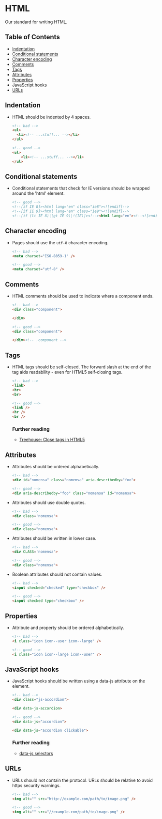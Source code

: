 # HTML

Our standard for writing HTML.


## Table of Contents

- [Indentation](#indentation)
- [Conditional statements](#conditional-statements)
- [Character encoding](#character-encoding)
- [Comments](#comments)
- [Tags](#tags)
- [Attributes](#attributes)
- [Properties](#properties)
- [JavaScript hooks](#javascript-hooks)
- [URLs](#urls)


## Indentation

- HTML should be indented by 4 spaces.

    ```html
    <!-- bad -->
    <ul>
      <li><!-- ...stuff... --></li>
    </ul>

    <!-- good -->
    <ul>
        <li><!-- ...stuff... --></li>
    </ul>
    ```


## Conditional statements

- Conditional statements that check for IE versions should be wrapped around the 'html' element.

    ```html
    <!-- good -->
    <!--[if IE 8]><html lang="en" class="ie8"><![endif]-->
    <!--[if IE 9]><html lang="en" class="ie9"><![endif]-->
    <!--[if (lt IE 8)|(gt IE 9)|!(IE)]><!--><html lang="en"><!--<![endif]-->
    ```

## Character encoding

- Pages should use the `utf-8` character encoding.

    ```html
    <!-- bad -->
    <meta charset="ISO-8859-1" />

    <!-- good -->
    <meta charset="utf-8" />
    ```


## Comments

- HTML comments should be used to indicate where a component ends.

    ```html
    <!-- bad -->
    <div class="component">

    </div>

    <!-- good -->
    <div class="component">

    </div><!-- .component -->
    ```


## Tags

- HTML tags should be self-closed. The forward slash at the end of the tag aids readability - even for HTML5 self-closing tags.

    ```html
    <!-- bad -->
    <link>
    <hr>
    <br>

    <!-- good -->
    <link />
    <hr />
    <br />
    ```

    ### Further reading

    - [Treehouse: Close tags in HTML5](http://blog.teamtreehouse.com/to-close-or-not-to-close-tags-in-html5)


## Attributes

- Attributes should be ordered alphabetically.

    ```html
    <!-- bad -->
    <div id="nomensa" class="nomensa" aria-describedby="foo">

    <!-- good -->
    <div aria-describedby="foo" class="nomensa" id="nomensa">
    ```

- Attributes should use double quotes.

    ```html
    <!-- bad -->
    <div class='nomensa'>

    <!-- good -->
    <div class="nomensa">
    ```

- Attributes should be written in lower case.

    ```html
    <!-- bad -->
    <div CLASS='nomensa'>

    <!-- good -->
    <div class="nomensa">
    ```

- Boolean attributes should not contain values.

    ```html
    <!-- bad -->
    <input checked="checked" type="checkbox" />

    <!-- good -->
    <input checked type="checkbox" />
    ```


## Properties

- Attribute and property should be ordered alphabetically.

    ```html
    <!-- bad -->
    <i class="icon icon--user icon--large" />

    <!-- good -->
    <i class="icon icon--large icon--user" />
    ```


## JavaScript hooks

- JavaScript hooks should be written using a data-js attribute on the element.

    ```html
    <!-- bad -->
    <div class="js-accordion">

    <div data-js-accordion>

    <!-- good -->
    <div data-js="accordion">

    <div data-js="accordion clickable">
    ```

    ### Further reading

    - [data-js selectors](https://toddmotto.com/data-js-selectors-enhancing-html5-development-by-separating-css-from-javascript/)


## URLs

- URLs should not contain the protocol. URLs should be relative to avoid https security warnings.

    ```html
    <!-- bad -->
    <img alt="" src="http://example.com/path/to/image.png" />

    <!-- good -->
    <img alt="" src="//example.com/path/to/image.png" />
    ```